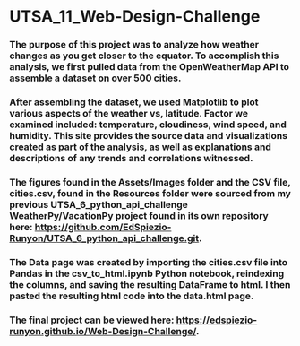 # UTSA_11_Web-Design-Challenge

### The purpose of this project was to analyze how weather changes as you get closer to the equator. To accomplish this analysis, we first pulled data from the OpenWeatherMap API to assemble a dataset on over 500 cities.

### After assembling the dataset, we used Matplotlib to plot various aspects of the weather vs, latitude. Factor we examined included: temperature, cloudiness, wind speed, and humidity. This site provides the source data and visualizations created as part of the analysis, as well as explanations and descriptions of any trends and correlations witnessed.

### The figures found in the Assets/Images folder and the CSV file, cities.csv, found in the Resources folder were sourced from my previous UTSA_6_python_api_challenge WeatherPy/VacationPy project found in its own repository here: https://github.com/EdSpiezio-Runyon/UTSA_6_python_api_challenge.git.

### The Data page was created by importing the cities.csv file into Pandas in the csv_to_html.ipynb Python notebook, reindexing the columns, and saving the resulting DataFrame to html.  I then pasted the resulting html code into the data.html page.

### The final project can be viewed here: https://edspiezio-runyon.github.io/Web-Design-Challenge/.
